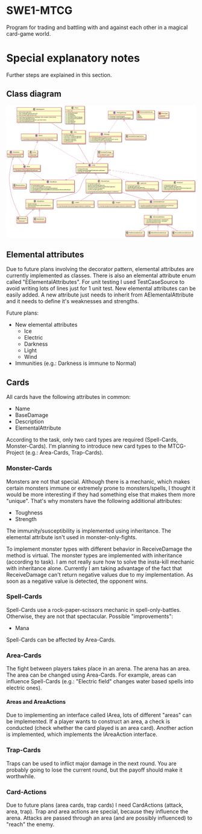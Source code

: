 # SWE1-MTCG

Program for trading and battling with and against each other in a magical card-game world.

# Special explanatory notes

Further steps are explained in this section.

## Class diagram

![Class diagram of the project](./mtcg/mtcg.svg)

## Elemental attributes

Due to future plans involving the decorator pattern, elemental attributes are currently implemented as classes. There is also an elemental attribute enum called "EElementalAttributes". For unit testing I used TestCaseSource to avoid writing lots of lines just for 1 unit test. New elemental attributes can be easily added. A new attribute just needs to inherit from AElementalAttribute and it needs to define it's weaknesses and strengths.

Future plans:
* New elemental attributes
	* Ice
	* Electric
	* Darkness
	* Light
	* Wind
* Immunities (e.g.: Darkness is immune to Normal)

## Cards

All cards have the following attributes in common:

* Name
* BaseDamage
* Description
* ElementalAttribute

According to the task, only two card types are required (Spell-Cards, Monster-Cards). I'm planning to introduce new card types to the MTCG-Project (e.g.: Area-Cards, Trap-Cards).

### Monster-Cards

Monsters are not that special. Although there is a mechanic, which makes certain monsters immune or extremely prone to monsters/spells, I thought it would be more interesting if they had something else that makes them more "unique". That's why monsters have the following additional attributes:

* Toughness
* Strength

The immunity/susceptibility is implemented using inheritance. The elemental attribute isn't used in monster-only-fights.

To implement monster types with different behavior in ReceiveDamage the method is virtual. The monster types are implemented with inheritance (according to task).  I am not really sure how to solve the insta-kill mechanic with inheritance alone. Currently I am taking advantage of the fact that ReceiveDamage can't return negative values due to my implementation. As soon as a negative value is detected, the opponent wins.

### Spell-Cards

Spell-Cards use a rock-paper-scissors mechanic in spell-only-battles. Otherwise, they are not that spectacular. Possible "improvements":

* Mana

Spell-Cards can be affected by Area-Cards.

### Area-Cards

The fight between players takes place in an arena. The arena has an area. The area can be changed using Area-Cards. For example, areas can influence Spell-Cards (e.g.: "Electric field" changes water based spells into electric ones).

#### Areas and AreaActions

Due to implementing an interface called IArea, lots of different "areas" can be implemented. If a player wants to construct an area, a check is conducted (check whether the card played is an area card). Another action is implemented, which implements the IAreaAction interface. 

### Trap-Cards

Traps can be used to inflict major damage in the next round. You are probably going to lose the current round, but the payoff should make it worthwhile.

### Card-Actions

Due to future plans (area cards, trap cards) I need CardActions (attack, area, trap). Trap and area actions are special, because they influence the arena. Attacks are passed through an area (and are possibly influenced) to "reach" the enemy.
